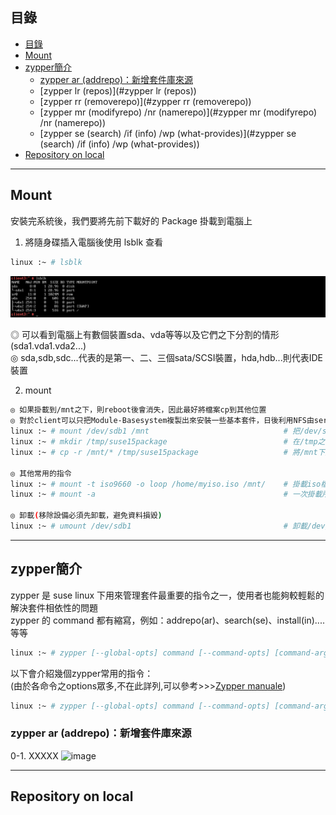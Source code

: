## 目錄
* [目錄](#目錄)
* [Mount](#Mount)
* [zypper簡介](#zypper簡介)
   * [zypper ar (addrepo)：新增套件庫來源](#zypper-ar-(addrepo)：新增套件庫來源)
   * [zypper lr (repos)](#zypper lr (repos))
   * [zypper rr (removerepo)](#zypper rr (removerepo))
   * [zypper mr (modifyrepo) /nr (namerepo)](#zypper mr (modifyrepo) /nr (namerepo))
   * [zypper se (search) /if (info) /wp (what-provides)](#zypper se (search) /if (info) /wp (what-provides))
* [Repository on local](#Repository-on-local)
---

## Mount

安裝完系統後，我們要將先前下載好的 Package 掛載到電腦上  
1. 將隨身碟插入電腦後使用 lsblk 查看  
```bash
linux :~ # lsblk
```
![image](https://github.com/HongScarlet/homework/blob/master/SUSE15%20cluster/img/Repository/1-1.png) 

◎ 可以看到電腦上有數個裝置sda、vda等等以及它們之下分割的情形(sda1.vda1.vda2...)  
◎ sda,sdb,sdc...代表的是第一、二、三個sata/SCSI裝置，hda,hdb...則代表IDE裝置  

2. mount
```bash
◎ 如果掛載到/mnt之下，則reboot後會消失，因此最好將檔案cp到其他位置
◎ 對於client可以只把Module-Basesystem複製出來安裝一些基本套件，日後利用NFS由server把所有套件分享過來
linux :~ # mount /dev/sdb1 /mnt                              # 把/dev/sdb1 掛載到 /mnt之下
linux :~ # mkdir /tmp/suse15package                          # 在/tmp之下建立suse15package
linux :~ # cp -r /mnt/* /tmp/suse15package                   # 將/mnt下所有檔案copy到/tmp/suse15package 

◎ 其他常用的指令
linux :~ # mount -t iso9660 -o loop /home/myiso.iso /mnt/    # 掛載iso檔案的方式
linux :~ # mount -a                                          # 一次掛載所有裝置

◎ 卸載(移除設備必須先卸載，避免資料損毀)
linux :~ # umount /dev/sdb1                                  # 卸載/dev/sdb1(移除設備必須先卸載，避免資料損毀)
```

---
## zypper簡介

zypper 是 suse linux 下用來管理套件最重要的指令之一，使用者也能夠較輕鬆的解決套件相依性的問題  
zypper 的 command 都有縮寫，例如：addrepo(ar)、search(se)、install(in)....等等  

```bash
linux :~ # zypper [--global-opts] command [--command-opts] [command-arguments]
```

以下會介紹幾個zypper常用的指令：  
(由於各命令之options眾多,不在此詳列,可以參考>>>[Zypper manuale](https://en.opensuse.org/SDB:Zypper_manual#Package_Management_Commands))  

```bash
linux :~ # zypper [--global-opts] command [--command-opts] [command-arguments]
```

### zypper ar (addrepo)：新增套件庫來源
0-1. XXXXX
![image](https://github.com/HongScarlet/homework/blob/master/SUSE15%20cluster/img/suse15install/.png) 


---
## Repository on local


